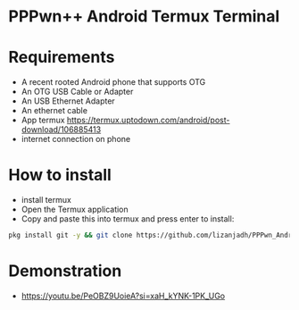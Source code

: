 # PPPwn++ Android Termux Terminal

# Requirements
- A recent rooted Android phone that supports OTG
- An OTG USB Cable or Adapter
- An USB Ethernet Adapter
- An ethernet cable
- App termux https://termux.uptodown.com/android/post-download/106885413
- internet connection on phone

# How to install

- install termux
- Open the Termux application
- Copy and paste this into termux and press enter to install:

```sh
pkg install git -y && git clone https://github.com/lizanjadh/PPPwn_Android.git && cd PPPwn_Android && sh install.sh
```
# Demonstration
- https://youtu.be/PeOBZ9UoieA?si=xaH_kYNK-1PK_UGo
